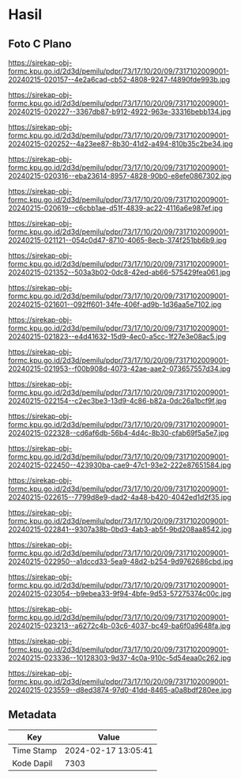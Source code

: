 # Hasil

## Foto C Plano

https://sirekap-obj-formc.kpu.go.id/2d3d/pemilu/pdpr/73/17/10/20/09/7317102009001-20240215-020157--4e2a6cad-cb52-4808-9247-f4890fde993b.jpg

https://sirekap-obj-formc.kpu.go.id/2d3d/pemilu/pdpr/73/17/10/20/09/7317102009001-20240215-020227--3367db87-b912-4922-963e-33316bebb134.jpg

https://sirekap-obj-formc.kpu.go.id/2d3d/pemilu/pdpr/73/17/10/20/09/7317102009001-20240215-020252--4a23ee87-8b30-41d2-a494-810b35c2be34.jpg

https://sirekap-obj-formc.kpu.go.id/2d3d/pemilu/pdpr/73/17/10/20/09/7317102009001-20240215-020316--eba23614-8957-4828-90b0-e8efe0867302.jpg

https://sirekap-obj-formc.kpu.go.id/2d3d/pemilu/pdpr/73/17/10/20/09/7317102009001-20240215-020619--c6cbb1ae-d51f-4839-ac22-4116a6e987ef.jpg

https://sirekap-obj-formc.kpu.go.id/2d3d/pemilu/pdpr/73/17/10/20/09/7317102009001-20240215-021121--054c0d47-8710-4065-8ecb-374f251bb6b9.jpg

https://sirekap-obj-formc.kpu.go.id/2d3d/pemilu/pdpr/73/17/10/20/09/7317102009001-20240215-021352--503a3b02-0dc8-42ed-ab66-575429fea061.jpg

https://sirekap-obj-formc.kpu.go.id/2d3d/pemilu/pdpr/73/17/10/20/09/7317102009001-20240215-021601--092ff601-34fe-406f-ad9b-1d36aa5e7102.jpg

https://sirekap-obj-formc.kpu.go.id/2d3d/pemilu/pdpr/73/17/10/20/09/7317102009001-20240215-021823--e4d41632-15d9-4ec0-a5cc-1f27e3e08ac5.jpg

https://sirekap-obj-formc.kpu.go.id/2d3d/pemilu/pdpr/73/17/10/20/09/7317102009001-20240215-021953--f00b908d-4073-42ae-aae2-073657557d34.jpg

https://sirekap-obj-formc.kpu.go.id/2d3d/pemilu/pdpr/73/17/10/20/09/7317102009001-20240215-022154--c2ec3be3-13d9-4c86-b82a-0dc26a1bcf9f.jpg

https://sirekap-obj-formc.kpu.go.id/2d3d/pemilu/pdpr/73/17/10/20/09/7317102009001-20240215-022328--cd6af6db-56b4-4d4c-8b30-cfab69f5a5e7.jpg

https://sirekap-obj-formc.kpu.go.id/2d3d/pemilu/pdpr/73/17/10/20/09/7317102009001-20240215-022450--423930ba-cae9-47c1-93e2-222e87651584.jpg

https://sirekap-obj-formc.kpu.go.id/2d3d/pemilu/pdpr/73/17/10/20/09/7317102009001-20240215-022615--7799d8e9-dad2-4a48-b420-4042ed1d2f35.jpg

https://sirekap-obj-formc.kpu.go.id/2d3d/pemilu/pdpr/73/17/10/20/09/7317102009001-20240215-022841--9307a38b-0bd3-4ab3-ab5f-9bd208aa8542.jpg

https://sirekap-obj-formc.kpu.go.id/2d3d/pemilu/pdpr/73/17/10/20/09/7317102009001-20240215-022950--a1dccd33-5ea9-48d2-b254-9d9762686cbd.jpg

https://sirekap-obj-formc.kpu.go.id/2d3d/pemilu/pdpr/73/17/10/20/09/7317102009001-20240215-023054--b9ebea33-9f94-4bfe-9d53-57275374c00c.jpg

https://sirekap-obj-formc.kpu.go.id/2d3d/pemilu/pdpr/73/17/10/20/09/7317102009001-20240215-023213--a6272c4b-03c6-4037-bc49-ba6f0a9648fa.jpg

https://sirekap-obj-formc.kpu.go.id/2d3d/pemilu/pdpr/73/17/10/20/09/7317102009001-20240215-023336--10128303-9d37-4c0a-910c-5d54eaa0c262.jpg

https://sirekap-obj-formc.kpu.go.id/2d3d/pemilu/pdpr/73/17/10/20/09/7317102009001-20240215-023559--d8ed3874-97d0-41dd-8465-a0a8bdf280ee.jpg


## Metadata

| Key        | Value               |
| ---------- | ------------------- |
| Time Stamp | 2024-02-17 13:05:41 |
| Kode Dapil | 7303                |



